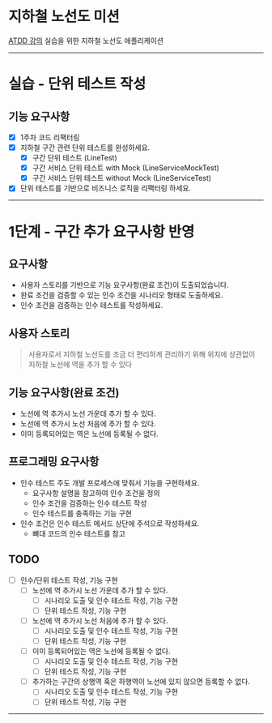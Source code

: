 # 지하철 노선도 미션
[ATDD 강의](https://edu.nextstep.camp/c/R89PYi5H) 실습을 위한 지하철 노선도 애플리케이션

---
# 실습 - 단위 테스트 작성

## 기능 요구사항
* [X] 1주차 코드 리팩터링
* [X] 지하철 구간 관련 단위 테스트를 완성하세요.
  * [X] 구간 단위 테스트 (LineTest)
  * [X] 구간 서비스 단위 테스트 with Mock (LineServiceMockTest)
  * [X] 구간 서비스 단위 테스트 without Mock (LineServiceTest)
* [X] 단위 테스트를 기반으로 비즈니스 로직을 리팩터링 하세요.
---
# 1단계 - 구간 추가 요구사항 반영

## 요구사항
* 사용자 스토리를 기반으로 기능 요구사항(완료 조건)이 도출되었습니다.
* 완료 조건을 검증할 수 있는 인수 조건을 시나리오 형태로 도출하세요.
* 인수 조건을 검증하는 인수 테스트를 작성하세요.

## 사용자 스토리
> 사용자로서 지하철 노선도를 조금 더 편리하게 관리하기 위해 위치에 상관없이 지하철 노선에 역을 추가 할 수 있다

## 기능 요구사항(완료 조건)
* 노선에 역 추가시 노선 가운데 추가 할 수 있다.
* 노선에 역 추가시 노선 처음에 추가 할 수 있다.
* 이미 등록되어있는 역은 노선에 등록될 수 없다.

## 프로그래밍 요구사항
* 인수 테스트 주도 개발 프로세스에 맞춰서 기능을 구현하세요.
  * 요구사항 설명을 참고하여 인수 조건을 정의
  * 인수 조건을 검증하는 인수 테스트 작성
  * 인수 테스트를 충족하는 기능 구현
* 인수 조건은 인수 테스트 메서드 상단에 주석으로 작성하세요.
  * 뼈대 코드의 인수 테스트를 참고

## TODO
* [ ] 인수/단위 테스트 작성, 기능 구현
  * [ ] 노선에 역 추가시 노선 가운데 추가 할 수 있다.
    * [ ] 시나리오 도출 및 인수 테스트 작성, 기능 구현
    * [ ] 단위 테스트 작성, 기능 구현
  * [ ] 노선에 역 추가시 노선 처음에 추가 할 수 있다.
    * [ ] 시나리오 도출 및 인수 테스트 작성, 기능 구현
    * [ ] 단위 테스트 작성, 기능 구현
  * [ ] 이미 등록되어있는 역은 노선에 등록될 수 없다.
    * [ ] 시나리오 도출 및 인수 테스트 작성, 기능 구현
    * [ ] 단위 테스트 작성, 기능 구현
  * [ ] 추가하는 구간의 상행역 혹은 하행역이 노선에 있지 않으면 등록할 수 없다.
    * [ ] 시나리오 도출 및 인수 테스트 작성, 기능 구현
    * [ ] 단위 테스트 작성, 기능 구현
---
